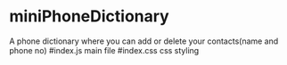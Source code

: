 # miniPhoneDictionary
A phone dictionary where you can add or delete your contacts(name and phone no)
#index.js
main file
#index.css
css styling
